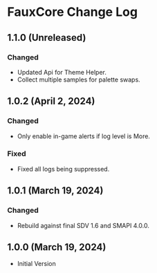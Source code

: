 # FauxCore Change Log

## 1.1.0 (Unreleased)

### Changed

* Updated Api for Theme Helper.
* Collect multiple samples for palette swaps.

## 1.0.2 (April 2, 2024)

### Changed

* Only enable in-game alerts if log level is More.

### Fixed

* Fixed all logs being suppressed.

## 1.0.1 (March 19, 2024)

### Changed

* Rebuild against final SDV 1.6 and SMAPI 4.0.0.

## 1.0.0 (March 19, 2024)

* Initial Version
